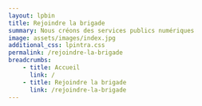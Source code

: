 ```yaml
---
layout: lpbin
title: Rejoindre la brigade
summary: Nous créons des services publics numériques
image: assets/images/index.jpg
additional_css: lpintra.css
permalink: /rejoindre-la-brigade
breadcrumbs:
    - title: Accueil
      link: /
    - title: Rejoindre la brigade
      link: /rejoindre-la-brigade
---
```

